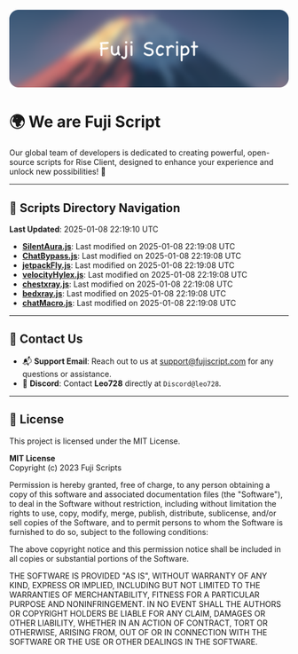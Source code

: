 ![Banner](.github/b.webp)

# 🌍 **We are Fuji Script**

Our global team of developers is dedicated to creating powerful, open-source scripts for Rise Client, designed to enhance your experience and unlock new possibilities! 🌟

---
<!-- SCRIPTS_NAVIGATION_START -->
## 📂 **Scripts Directory Navigation**

**Last Updated**: 2025-01-08 22:19:10 UTC

- **[SilentAura.js](scripts/SilentAura.js)**: Last modified on 2025-01-08 22:19:08 UTC
- **[ChatBypass.js](scripts/ChatBypass.js)**: Last modified on 2025-01-08 22:19:08 UTC
- **[jetpackFly.js](scripts/jetpackFly.js)**: Last modified on 2025-01-08 22:19:08 UTC
- **[velocityHylex.js](scripts/velocityHylex.js)**: Last modified on 2025-01-08 22:19:08 UTC
- **[chestxray.js](scripts/chestxray.js)**: Last modified on 2025-01-08 22:19:08 UTC
- **[bedxray.js](scripts/bedxray.js)**: Last modified on 2025-01-08 22:19:08 UTC
- **[chatMacro.js](scripts/chatMacro.js)**: Last modified on 2025-01-08 22:19:08 UTC

<!-- SCRIPTS_NAVIGATION_END -->

---

## 💬 **Contact Us**  
- 📬 **Support Email**: Reach out to us at [support@fujiscript.com](mailto:support@fujiscript.com) for any questions or assistance.  
- 💬 **Discord**: Contact **Leo728** directly at `Discord@leo728`.

---

## 📜 **License**

This project is licensed under the MIT License.  

**MIT License**  
Copyright (c) 2023 Fuji Scripts  

Permission is hereby granted, free of charge, to any person obtaining a copy of this software and associated documentation files (the "Software"), to deal in the Software without restriction, including without limitation the rights to use, copy, modify, merge, publish, distribute, sublicense, and/or sell copies of the Software, and to permit persons to whom the Software is furnished to do so, subject to the following conditions:  

The above copyright notice and this permission notice shall be included in all copies or substantial portions of the Software.  

THE SOFTWARE IS PROVIDED "AS IS", WITHOUT WARRANTY OF ANY KIND, EXPRESS OR IMPLIED, INCLUDING BUT NOT LIMITED TO THE WARRANTIES OF MERCHANTABILITY, FITNESS FOR A PARTICULAR PURPOSE AND NONINFRINGEMENT. IN NO EVENT SHALL THE AUTHORS OR COPYRIGHT HOLDERS BE LIABLE FOR ANY CLAIM, DAMAGES OR OTHER LIABILITY, WHETHER IN AN ACTION OF CONTRACT, TORT OR OTHERWISE, ARISING FROM, OUT OF OR IN CONNECTION WITH THE SOFTWARE OR THE USE OR OTHER DEALINGS IN THE SOFTWARE.  

